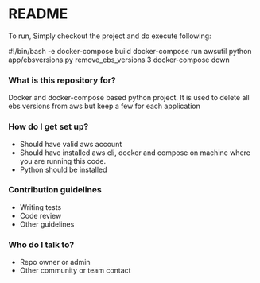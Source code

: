 # README #

To run,
Simply checkout the project and do execute following:

#!/bin/bash -e
docker-compose build
docker-compose run awsutil python app/ebsversions.py remove_ebs_versions 3
docker-compose down


### What is this repository for? ###

Docker and docker-compose based python project. It is used to delete all ebs versions from aws but keep a few for each application

### How do I get set up? ###

* Should have valid aws account
* Should have installed aws cli, docker and compose on machine where you are running this code.
* Python should be installed

### Contribution guidelines ###

* Writing tests
* Code review
* Other guidelines

### Who do I talk to? ###

* Repo owner or admin
* Other community or team contact